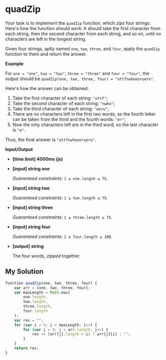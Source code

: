 # quadZip
﻿Your task is to implement the `quadZip` function, which _zips_ four strings. Here's how the function should work: It should take the first character from each string, then the second character from each string, and so on, until no characters are left in the longest string.

Given four strings, aptly named `one`, `two`, `three`, and `four`, apply the `quadZip` function to them and return the answer.

**Example**

For `one = "one"`, `two = "two"`, `three = "three"` and `four = "four"`,
the output should be
`quadZip(one, two, three, four) = "ottfnwhoeoruere"`.

Here's how the answer can be obtained:

1.  Take the first character of each string: `"ottf"`;
2.  Take the second character of each string: `"nwho"`;
3.  Take the third character of each string: `"eoru"`;
4.  There are no characters left in the first two words, so the fourth letter can be taken from the third and the fourth words: `"er"`;
5.  Now the only characters left are in the third word, so the last character is `"e"`.

Thus, the final answer is `"ottfnwhoeoruere"`.

**Input/Output**

*   **[time limit] 4000ms (js)**

*   **[input] string one**

    _Guaranteed constraints:_
    `1 ≤ one.length ≤ 75`.

*   **[input] string two**

    _Guaranteed constraints:_
    `1 ≤ two.length ≤ 75`.

*   **[input] string three**

    _Guaranteed constraints:_
    `1 ≤ three.length ≤ 75`.

*   **[input] string four**

    _Guaranteed constraints:_
    `1 ≤ four.length ≤ 100`.

*   **[output] string**

    The four words, _zipped_ together.


## My Solution
```javascript
﻿function quadZip(one, two, three, four) {
    var arr = [one, two, three, four];
    var maxLength = Math.max(
        one.length,
        two.length,
        three.length,
        four.length
    );
    var res = "";
    for (var i = 0; i < maxLength; i++) {
        for (var j = 0; j < arr.length; j++) {
            res += (arr[j].length > i) ? arr[j][i] : "";
        }
    }
    return res;
}
​
```
